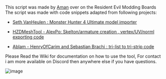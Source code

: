 
This script was made by [Aman](https://residentevilmodding.boards.net/user/856) over on the Resident Evil Modding Boards
The script was made with code snippets adapted from following projects:

*    [Seth VanHeulen : Monster Hunter 4 Ultimate model importer](https://github.com/svanheulen/mhff/tree/master)

*    [HZDMeshTool - AlexPo: Skelton/armature creation , vertex/UV/norml exporting code](https://github.com/AlexP0/HZDMeshTool)

*    [Ablam - HenryOfCarim and Sebastian Brachi : tri-list to tri-strip code](https://github.com/HenryOfCarim/albam_reloaded)

Please Read the Wiki for documentation on how to use the tool, For contact i am more available on Discord then anywhere else if you have questions. 

![image](https://github.com/user-attachments/assets/30ed05b8-d2ca-46d4-abed-2fa022f0ec44)
